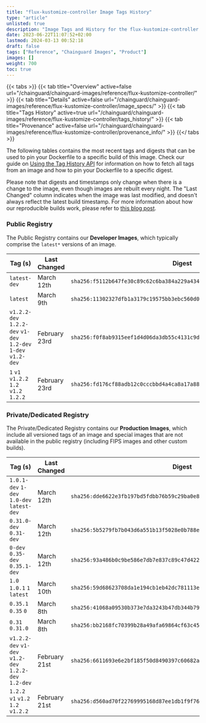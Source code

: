 ```yaml
---
title: "flux-kustomize-controller Image Tags History"
type: "article"
unlisted: true
description: "Image Tags and History for the flux-kustomize-controller Chainguard Image"
date: 2023-06-22T11:07:52+02:00
lastmod: 2024-03-13 00:52:18
draft: false
tags: ["Reference", "Chainguard Images", "Product"]
images: []
weight: 700
toc: true
---
```


{{< tabs >}}
{{< tab title="Overview" active=false url="/chainguard/chainguard-images/reference/flux-kustomize-controller/" >}}
{{< tab title="Details" active=false url="/chainguard/chainguard-images/reference/flux-kustomize-controller/image_specs/" >}}
{{< tab title="Tags History" active=true url="/chainguard/chainguard-images/reference/flux-kustomize-controller/tags_history/" >}}
{{< tab title="Provenance" active=false url="/chainguard/chainguard-images/reference/flux-kustomize-controller/provenance_info/" >}}
{{</ tabs >}}

The following tables contains the most recent tags and digests that can be used to pin your Dockerfile to a specific build of this image. Check our guide on [Using the Tag History API](/chainguard/chainguard-images/using-the-tag-history-api/) for information on how to fetch all tags from an image and how to pin your Dockerfile to a specific digest.

Please note that digests and timestamps only change when there is a change to the image, even though images are rebuilt every night. The "Last Changed" column indicates when the image was last modified, and doesn't always reflect the latest build timestamp. For more information about how our reproducible builds work, please refer to [this blog post](https://www.chainguard.dev/unchained/reproducing-chainguards-reproducible-image-builds).

### Public Registry
The Public Registry contains our **Developer Images**, which typically comprise the `latest*` versions of an image.

| Tag (s)                                                         | Last Changed  | Digest                                                                    |
|-----------------------------------------------------------------|---------------|---------------------------------------------------------------------------|
|  `latest-dev`                                                   | March 12th    | `sha256:f5112b647fe30c89c62c6ba384a229a434f4fe17cd49010fca67d597e5e1b71e` |
|  `latest`                                                       | March 9th     | `sha256:11302327dfb1a3179c19575bb3ebc560d03072055bf8260d7d8b64203091c436` |
|  `v1.2.2-dev` `1.2.2-dev` `v1-dev` `1.2-dev` `1-dev` `v1.2-dev` | February 23rd | `sha256:f0f8ab9315eef1d4d06da3db55c4131c9d2d4e8ec1f61a148910abad4bc16706` |
|  `1` `v1` `v1.2.2` `1.2` `v1.2` `1.2.2`                         | February 23rd | `sha256:fd176cf88adb12c0cccbbd4a4ca8a17a8872970ba4600d5d42c6bd1626309277` |


### Private/Dedicated Registry
The Private/Dedicated Registry contains our **Production Images**, which include all versioned tags of an image and special images that are not available in the public registry (including FIPS images and other custom builds).

| Tag (s)                                                 | Last Changed  | Digest                                                                    |
|---------------------------------------------------------|---------------|---------------------------------------------------------------------------|
|  `1.0.1-dev` `1-dev` `1.0-dev` `latest-dev`             | March 12th    | `sha256:dde6622e3fb197bd5fdbb76b59c29ba0e83494a11f014a701c0693983f609c83` |
|  `0.31.0-dev` `0.31-dev`                                | March 12th    | `sha256:5b5279fb7b043d6a551b13f5028e0b788ee1067ae457305e486049dedfd3a590` |
|  `0-dev` `0.35-dev` `0.35.1-dev`                        | March 12th    | `sha256:93a486b0c9be586e7db7e837c89c47d422115cbaf89768f1728c9cf0e4d2a70a` |
|  `1.0` `1.0.1` `1` `latest`                             | March 10th    | `sha256:59d68623708da1e194cb1eb42dc781113e46683aca162fcd84cf0949a5348e51` |
|  `0.35.1` `0.35` `0`                                    | March 8th     | `sha256:41068a09530b373e7da3243b47db344b79814136dc0ac79da35312054e262e60` |
|  `0.31` `0.31.0`                                        | March 8th     | `sha256:bb2168fc70399b28a49afa69864cf63c456e4d96ef986be4454a93f6507d1ff2` |
|  `v1.2.2-dev` `v1-dev` `v1.2-dev` `1.2.2-dev` `1.2-dev` | February 21st | `sha256:6611693e6e2bf185f50d8490397c60682aa2f46193b24b598f5f3efe0dbe1cd3` |
|  `1.2.2` `v1` `v1.2` `1.2` `v1.2.2`                     | February 21st | `sha256:d560ad70f22769995168d87ee1db1f9f760aebd40ca0edb194658c820ee9ace1` |

